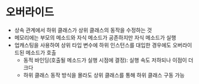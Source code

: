 # 오버라이드
- 상속 관계에서 하위 클래스가 상위 클래스의 동작을 수정하는 것
- 메모리에는 부모의 메소드와 자식 메소드가 공존하지만 자식 메소드가 실행
- 업캐스팅을 사용하여 상위 타입 변수에 하위 인스턴스를 대입한 경우에도 오버라이드된 메소드가 호출
  - 동적 바인딩(호출될 메소드가 실행 시점에 결정): 실행 속도 저하되나 이점이 더 크다
  - 하위 클래스 동작 방식을 몰라도 상위 클래스를 통해 하위 클래스 구동 가능
